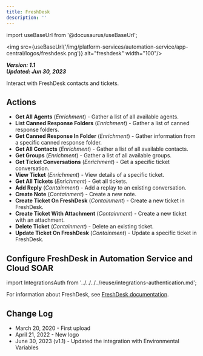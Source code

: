 ```yaml
---
title: FreshDesk
description: ''
---
```

import useBaseUrl from '@docusaurus/useBaseUrl';

<img src={useBaseUrl('/img/platform-services/automation-service/app-central/logos/freshdesk.png')} alt="freshdesk" width="100"/>

***Version: 1.1  
Updated: Jun 30, 2023***

Interact with FreshDesk contacts and tickets.

## Actions

* **Get All Agents** (*Enrichment*) - Gather a list of all available agents.
* **List Canned Response Folders** (*Enrichment*) - Gather a list of canned response folders.
* **Get Canned Response In Folder** (*Enrichment*) - Gather information from a specific canned response folder.
* **Get All Contacts** (*Enrichment*) - Gather a list of all available contacts.
* **Get Groups** (*Enrichment*) - Gather a list of all available groups.
* **Get Ticket Conversations** (*Enrichment*) - Get a specific ticket conversation.
* **View Ticket** (*Enrichment*) - View details of a specific ticket.
* **Get All Tickets** (*Enrichment*) - Get all tickets.
* **Add Reply** (*Containment*) - Add a replay to an existing conversation.
* **Create Note** (*Containment*) - Create a new note.
* **Create Ticket On FreshDesk** (*Containment*) - Create a new ticket in FreshDesk.
* **Create Ticket With Attachment** (*Containment*) - Create a new ticket with an attachment.
* **Delete Ticket** (*Containment*) - Delete an existing ticket.
* **Update Ticket On FreshDesk** (*Containment*) - Update a specific ticket in FreshDesk.

## Configure FreshDesk in Automation Service and Cloud SOAR

import IntegrationsAuth from '../../../../reuse/integrations-authentication.md';

<IntegrationsAuth/>

For information about FreshDesk, see [FreshDesk documentation](https://developers.freshdesk.com/).

## Change Log

* March 20, 2020 - First upload
* April 21, 2022 - New logo
* June 30, 2023 (v1.1) - Updated the integration with Environmental Variables
